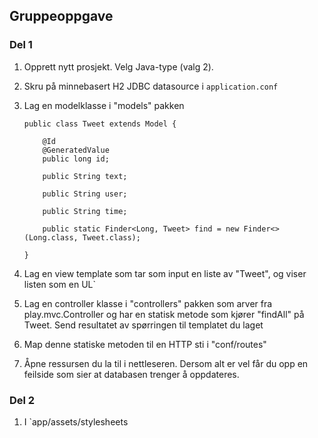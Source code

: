## Gruppeoppgave
### Del 1

 1. Opprett nytt prosjekt. Velg Java-type (valg 2).
 1. Skru på minnebasert H2 JDBC datasource i `application.conf`
 1. Lag en modelklasse i "models" pakken

        public class Tweet extends Model {

            @Id
            @GeneratedValue
            public long id;

            public String text;

            public String user;

            public String time;

            public static Finder<Long, Tweet> find = new Finder<>(Long.class, Tweet.class);

        }
 1. Lag en view template som tar som input en liste av "Tweet", og viser listen som en UL`
 1. Lag en controller klasse i "controllers" pakken som arver fra play.mvc.Controller og har en statisk metode som kjører "findAll" på Tweet.
    Send resultatet av spørringen til templatet du laget
 1. Map denne statiske metoden til en HTTP sti i "conf/routes"
 1. Åpne ressursen du la til i nettleseren. Dersom alt er vel får du opp en feilside som sier at databasen trenger å oppdateres.

 ### Del 2
 1. I `app/assets/stylesheets
